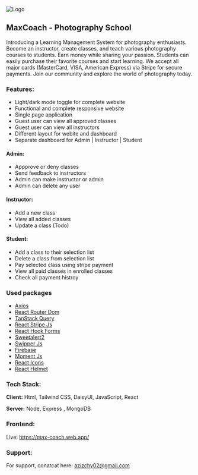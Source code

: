
![Logo](https://i.ibb.co/wp4n6bT/logo.png)


## MaxCoach - Photography School

Introducing a Learning Management System for photography enthusiasts. Become an instructor, create classes, and teach various photography courses to students. Earn money while sharing your passion. Students can easily purchase their favorite courses and start learning. We accept all major cards (MasterCard, VISA, American Express) via Stripe for secure payments. Join our community and explore the world of photography today.

### Features:

- Light/dark mode toggle for complete website
- Functional and complete responsive website
- Single page application
- Guest user can view all approved classes 
- Guest user can view all instructors
- Different layout for webite and dashboard
- Separate dashboard for Admin | Instructor | Student

#### Admin:

- Appprove or deny classes 
- Send feedback to instructors
- Admin can make instructor or admin 
- Admin can delete any user 

#### Instructor:

- Add a new class 
- View all added classes
- Update a class (Todo)

#### Student:

- Add a class to their selection list
- Delete a class from selection list
- Pay selected class using stripe payment
- View all paid classes in enrolled classes
- Check all payment histroy
### Used packages

 - [Axios](https://axios-http.com/docs/intro)
 - [React Router Dom](https://reactrouter.com/en/main/start/tutorial)
 - [TanStack Query](https://tanstack.com/query/latest/docs/react/overview)
 - [React Stripe Js](https://github.com/stripe/react-stripe-js)
 - [React Hook Forms](https://react-hook-form.com/)
 - [Sweetalert2](https://sweetalert2.github.io/)
 - [Swipper Js](https://swiperjs.com/demos)
 - [Firebase](https://console.firebase.google.com/)
 - [Moment Js](https://momentjs.com/)
 - [React Icons](https://react-icons.github.io/react-icons/)
 - [React Helmet](https://github.com/nfl/react-helmet)


### Tech Stack:

**Client:** Html, Tailwind CSS, DaisyUI, JavaScript, React

**Server:** Node, Express , MongoDB




### Frontend: 

Live: https://max-coach.web.app/




### Support:

For support, conatcat here:  azizchy02@gmail.com

